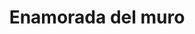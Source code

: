 ---
title: "Enamorada del muro"
url: /ciudad-autonoma-de-buenos-aires/enamorada-del-muro/
shop: decoración interior
---